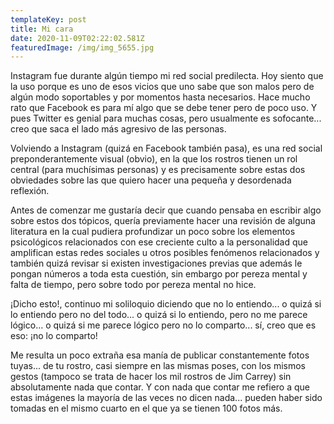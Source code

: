 ```yaml
---
templateKey: post
title: Mi cara
date: 2020-11-09T02:22:02.581Z
featuredImage: /img/img_5655.jpg
---
```

Instagram fue durante algún tiempo mi red social predilecta. Hoy siento que la uso porque es uno de esos vicios que uno sabe que son malos pero de algún modo soportables y por momentos hasta necesarios. Hace mucho rato que Facebook es para mí algo que se debe tener pero de poco uso. Y pues Twitter es genial para muchas cosas, pero usualmente es sofocante... creo que saca el lado más agresivo de las personas.

Volviendo a Instagram (quizá en Facebook también pasa), es una red social preponderantemente visual (obvio), en la que los rostros tienen un rol central (para muchísimas personas) y es precisamente sobre estas dos obviedades sobre las que quiero hacer una pequeña y desordenada reflexión.

Antes de comenzar me gustaría decir que cuando pensaba en escribir algo sobre estos dos tópicos, quería previamente hacer una revisión de alguna literatura en la cual pudiera profundizar un poco sobre los elementos psicológicos relacionados con ese creciente culto a la personalidad que amplifican estas redes sociales u otros posibles fenómenos relacionados y también quizá revisar si existen investigaciones previas que además le pongan números a toda esta cuestión, sin embargo por pereza mental y falta de tiempo, pero sobre todo por pereza mental no hice.

¡Dicho esto!, continuo mi soliloquio diciendo que no lo entiendo... o quizá si lo entiendo pero no del todo... o quizá si lo entiendo, pero no me parece lógico... o quizá si me parece lógico pero no lo comparto... sí, creo que es eso: ¡no lo comparto!

Me resulta un poco extraña esa manía de publicar constantemente fotos tuyas... de tu rostro, casi siempre en las mismas poses, con los mismos gestos (tampoco se trata de hacer los mil rostros de Jim Carrey) sin absolutamente nada que contar. Y con nada que contar me refiero a que estas imágenes la mayoría de las veces no dicen nada... pueden haber sido tomadas en el mismo cuarto en el que ya se tienen 100 fotos más.